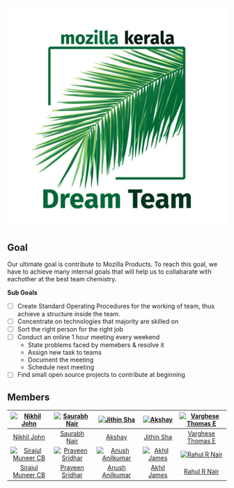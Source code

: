<h1>
<a href="http://MozillaKeralaDreamTeam.github.io/about"><img alt="MKDT logo" src="https://raw.githubusercontent.com/MozillaKeralaDreamTeam/about/master/logo.jpg" title="Mozilla Kerala Dream Team"/></a>
</h1>

## Goal

Our ultimate goal is contribute to Mozilla Products. To reach this goal, we have to achieve many internal goals that will help us to collabarate with eachother at the best team chemistry. 

**Sub Goals**
- [ ] Create Standard Operating Procedures for the working of team, thus achieve a structure inside the team.
- [ ] Concentrate on technologies that majority are skilled on
- [ ] Sort the right person for the right job
- [ ] Conduct an online 1 hour meeting every weekend
  - State problems faced by memebers & resolve it
  - Assign new task to teams
  - Document the meeting
  - Schedule next meeting
- [ ] Find small open source projects to contribute at beginning

## Members

[![Nikhil John](http://dummyimage.com/144x144/6e6e6e/6e6e6e.png)](https://nikz.in) |  [![Saurabh Nair](http://dummyimage.com/144x144/6e6e6e/6e6e6e.png)](http://rebugged.com) | [![Jithin Sha](http://dummyimage.com/144x144/6e6e6e/6e6e6e.png)](http://jithinsha.com/) | [![Akshay](http://dummyimage.com/144x144/6e6e6e/6e6e6e.png)](http://telegram.me/akshay) | [![Varghese Thomas E](http://dummyimage.com/144x144/6e6e6e/6e6e6e.png)](https://www.github.com/varghesethomase)
:---:|:---:|:---:|:---:|:---:
[Nikhil John](https://github.com/nikhiljohn10) | [Saurabh Nair](https://github.com/riverspirit) | [Akshay](https://github.com/asdofindia) | [Jithin Sha](https://github.com/waterloo) | [Varghese Thomas E](https://github.com/varghesethomase)
[![Sirajul Muneer CB](http://dummyimage.com/144x144/6e6e6e/6e6e6e.png)](https://sirajul.com) |  [![Praveen Sridhar](http://dummyimage.com/144x144/6e6e6e/6e6e6e.png)](http://psbot.com) | [![Anush Anilkumar](http://dummyimage.com/144x144/6e6e6e/6e6e6e.png)](http://bmx.com/) | [![Akhil James](http://dummyimage.com/144x144/6e6e6e/6e6e6e.png)](http://telegram.me/akhiljames) | [![Rahul R Nair](http://dummyimage.com/144x144/6e6e6e/6e6e6e.png)](https://www.github.com/rahulrnair)
[Sirajul Muneer CB](https://github.com/sirajulm) | [Praveen Sridhar](https://github.com/psbots) | [Anush Anilkumar](https://github.com/anushbmx) | [Akhil James](https://github.com/funnyakhil) | [Rahul R Nair](https://github.com/nairrahulr)
